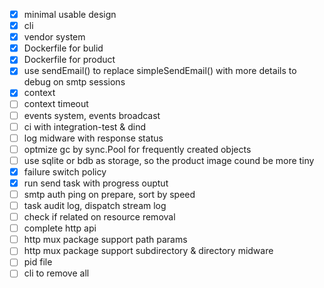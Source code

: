   - [x] minimal usable design
  - [x] cli
  - [x] vendor system
  - [x] Dockerfile for bulid
  - [x] Dockerfile for product
  - [x] use sendEmail() to replace simpleSendEmail() with more details to debug on smtp sessions
  - [x] context
  - [ ] context timeout
  - [ ] events system, events broadcast
  - [ ] ci with integration-test & dind
  - [ ] log midware with response status
  - [ ] optmize gc by sync.Pool for frequently created objects
  - [ ] use sqlite or bdb as storage, so the product image cound be more tiny
  - [x] failure switch policy
  - [x] run send task with progress ouptut
  - [ ] smtp auth ping on prepare, sort by speed
  - [ ] task audit log, dispatch stream log
  - [ ] check if related on resource removal
  - [ ] complete http api
  - [ ] http mux package support path params
  - [ ] http mux package support subdirectory & directory midware
  - [ ] pid file
  - [ ] cli to remove all
